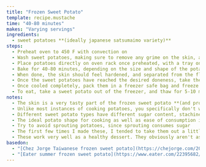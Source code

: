 ```yaml
---
title: "Frozen Sweet Potato"
template: recipe.mustache
time: "40-80 minutes"
makes: "Varying servings"
ingredients:
  - sweet potatoes **(ideally japanese satsumaimo variety)**
steps:
  - Preheat oven to 450 F with convection on
  - Wash sweet potatoes, making sure to remove any grime on the skin, and then dry thoroughly
  - Place potatoes directly on oven rack once preheated, with a tray on the next rack down to catch any drippings
  - Bake for 40-80 minutes, depending on the size and shape of the potatoes
  - When done, the skin should feel hardened, and separated from the flesh, creating a hollow sound when tapped
  - Once the sweet potatoes have reached the desired doneness, take them out of the oven and let them cool completely on a wire rack
  - Once cooled completely, pack them in a freezer safe bag and freeze for at least 4 hours
  - To eat, take a sweet potato out of the freezer, and thaw for 5-10 minutes. This should result in an ice cream like texture.
notes:
  - The skin is a very tasty part of the frozen sweet potato **(and provides a nice package to hold it when eating on the go)**, so make sure to really scrub any dirt off of it so that you can eat it.
  - Unlike most instances of cooking potatoes, you specifically don't want to poke holes in the potato prior to cooking for this recipe. The steaming effect, and subsequent separation of the skin from the flesh is important to the texture of the final product.
  - Different sweet potato types have different sugar content, stachiness, and flavor profiles. This recipe works best with lower starch content potatoes, which is why the japanese satsumaimo variety **(reddish purple skin, pale yellow flesh)** work so well.
  - The ideal potato shape for cooking as well as ease of consumption is long and slender. The more popsicle-like, the better.
  - Try to avoid sprouting potatoes, since sprouting consumes sugar
  - The first few times I made these, I tended to take them out a little prematurely. You want the skin to be hollow sounding and rigid, and they should give off a dark caramel aroma when cooked enough.
  - These work very well as a healthy dessert. They obviously aren't as sweet as ice cream, but they have a creamy and subtle flavor which is very satisfying. If you want a little more sweetness, I've found that sprinkling some brown sugar on them works well.
basedon:
  - "[Chez Jorge Taiwanese frozen sweet potato](https://chejorge.com/2021/04/09/frozen-baked-sweet-potato/)"
  - "[Eater summer frozen sweet potato](https://www.eater.com/22395682/why-you-should-freeze-your-baked-sweet-potatoes-recipe)"
---
```

